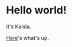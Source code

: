 Hello world!
================
It's Kaisla.

[Here](https://kjoanna.github.io/IODS-project/)'s what's up.
